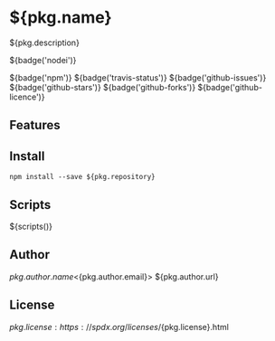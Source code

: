 # ${pkg.name}

${pkg.description}

${badge('nodei')}

${badge('npm')}
${badge('travis-status')}
${badge('github-issues')}
${badge('github-stars')}
${badge('github-forks')}
${badge('github-licence')}

## Features


## Install

`npm install --save ${pkg.repository}`


## Scripts

${scripts()}


## Author

${pkg.author.name} <${pkg.author.email}> ${pkg.author.url}

## License

${pkg.license} : https://spdx.org/licenses/${pkg.license}.html
